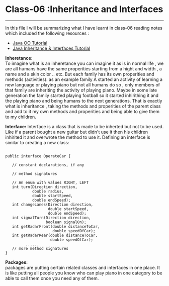 # Class-06 :Inheritance and Interfaces
***

In this file I will be summarizing what I have learnt in class-06 reading notes which included the following resources : 
- [Java OO Tutorial](https://docs.oracle.com/javase/tutorial/java/concepts/)
- [Java Inheritance & Interfaces Tutorial](https://docs.oracle.com/javase/tutorial/java/IandI/index.html)


**Inheretance:**  
To imagine what is an inheretance you can imagine it as is in normal life , we are all humans have the same properities starting from a hight and width , a name and a skin color .. etc. 
But each family has its own properities and methods (activities). as an example family A started an activity of learning a new language or playing piano but not all humans do so , only members of that family are inheriting the activity of playing piano. Maybe in some late generation the family started playing football so it started inhirithing it and the playing piano and being humans to the next generations.
That is exactly what is inheritance , taking the methods and properities of the parent class and add to it my own methods and properities and being able to give them to my children. 

**Interface:** 
Interface is a class that is made to be inherted but not to be used. Like if a parent bought a new guitar but didn't use it then his children inhirited it and overwrote the method to use it. 
Defining an interface is similar to creating a new class:

```

public interface OperateCar {

   // constant declarations, if any

   // method signatures
   
   // An enum with values RIGHT, LEFT
   int turn(Direction direction,
            double radius,
            double startSpeed,
            double endSpeed);
   int changeLanes(Direction direction,
                   double startSpeed,
                   double endSpeed);
   int signalTurn(Direction direction,
                  boolean signalOn);
   int getRadarFront(double distanceToCar,
                     double speedOfCar);
   int getRadarRear(double distanceToCar,
                    double speedOfCar);
         ......
   // more method signatures
}
``` 
**Packages:**  
packages are putting certain related classes and interfaces in one place. It is like putting all people you know who can play piano in one category to be able to call them once you need any of them. 


